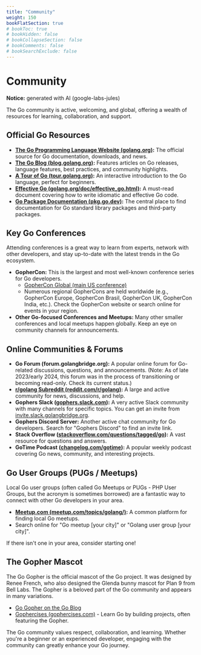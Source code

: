 ```yaml
---
title: "Community"
weight: 150
bookFlatSection: true
# bookToc: true
# bookHidden: false
# bookCollapseSection: false
# bookComments: false
# bookSearchExclude: false
---
```


# Community

**Notice:** generated with AI (google-labs-jules)

The Go community is active, welcoming, and global, offering a wealth of resources for learning, collaboration, and support.

## Official Go Resources

- **[The Go Programming Language Website (golang.org)](https://golang.org/):** The official source for Go documentation, downloads, and news.
- **[The Go Blog (blog.golang.org)](https://blog.golang.org/):** Features articles on Go releases, language features, best practices, and community highlights.
- **[A Tour of Go (tour.golang.org)](https://tour.golang.org/):** An interactive introduction to the Go language, perfect for beginners.
- **[Effective Go (golang.org/doc/effective_go.html)](https://golang.org/doc/effective_go.html):** A must-read document covering how to write idiomatic and effective Go code.
- **[Go Package Documentation (pkg.go.dev)](https://pkg.go.dev/):** The central place to find documentation for Go standard library packages and third-party packages.

## Key Go Conferences

Attending conferences is a great way to learn from experts, network with other developers, and stay up-to-date with the latest trends in the Go ecosystem.

- **GopherCon:** This is the largest and most well-known conference series for Go developers.
    - [GopherCon Global (main US conference)](https://www.gophercon.com/)
    - Numerous regional GopherCons are held worldwide (e.g., GopherCon Europe, GopherCon Brasil, GopherCon UK, GopherCon India, etc.). Check the GopherCon website or search online for events in your region.
- **Other Go-focused Conferences and Meetups:** Many other smaller conferences and local meetups happen globally. Keep an eye on community channels for announcements.

## Online Communities & Forums

- **Go Forum (forum.golangbridge.org):** A popular online forum for Go-related discussions, questions, and announcements. (Note: As of late 2023/early 2024, this forum was in the process of transitioning or becoming read-only. Check its current status.)
- **[r/golang Subreddit (reddit.com/r/golang)](https://www.reddit.com/r/golang/):** A large and active community for news, discussions, and help.
- **Gophers Slack ([gophers.slack.com](https://gophers.slack.com/)):** A very active Slack community with many channels for specific topics. You can get an invite from [invite.slack.golangbridge.org](https://invite.slack.golangbridge.org/).
- **Gophers Discord Server:** Another active chat community for Go developers. Search for "Gophers Discord" to find an invite link.
- **Stack Overflow ([stackoverflow.com/questions/tagged/go](https://stackoverflow.com/questions/tagged/go)):** A vast resource for questions and answers.
- **GoTime Podcast ([changelog.com/gotime](https://changelog.com/gotime)):** A popular weekly podcast covering Go news, community, and interesting projects.

## Go User Groups (PUGs / Meetups)

Local Go user groups (often called Go Meetups or PUGs - PHP User Groups, but the acronym is sometimes borrowed) are a fantastic way to connect with other Go developers in your area.
- **[Meetup.com (meetup.com/topics/golang/)](https://www.meetup.com/topics/golang/):** A common platform for finding local Go meetups.
- Search online for "Go meetup [your city]" or "Golang user group [your city]".

If there isn't one in your area, consider starting one!

## The Gopher Mascot

The Go Gopher is the official mascot of the Go project. It was designed by Renee French, who also designed the Glenda bunny mascot for Plan 9 from Bell Labs. The Gopher is a beloved part of the Go community and appears in many variations.
- [Go Gopher on the Go Blog](https://blog.golang.org/gopher)
- [Gophercises (gophercises.com)](https://gophercises.com/) - Learn Go by building projects, often featuring the Gopher.

The Go community values respect, collaboration, and learning. Whether you're a beginner or an experienced developer, engaging with the community can greatly enhance your Go journey.
